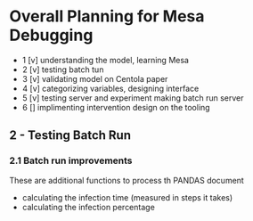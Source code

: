 # Overall Planning for Mesa Debugging
- 1 [v] understanding the model, learning Mesa
- 2 [v] testing batch tun
- 3 [v] validating model on Centola paper
- 4 [v] categorizing variables, designing interface 
- 5 [v] testing server and experiment making batch run server
- 6 [] implimenting intervention design on the tooling


## 2 - Testing Batch Run
### 2.1 Batch run improvements
These are additional functions to process th PANDAS document
- calculating the infection time (measured in steps it takes)
- calculating the infection percentage